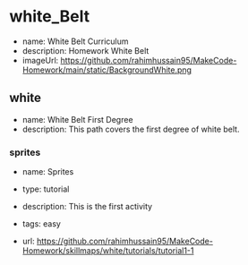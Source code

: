 # white_Belt

* name: White Belt Curriculum
* description: Homework White Belt
* imageUrl: https://github.com/rahimhussain95/MakeCode-Homework/main/static/BackgroundWhite.png

## white

* name: White Belt First Degree 
* description: This path covers the first degree of white belt.

### sprites

* name: Sprites
* type: tutorial
* description: This is the first activity
* tags: easy

* url: https://github.com/rahimhussain95/MakeCode-Homework/skillmaps/white/tutorials/tutorial1-1




